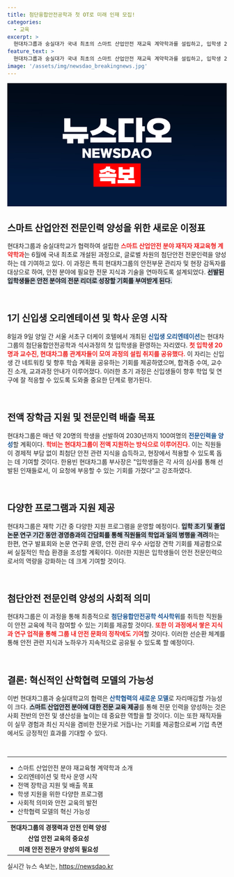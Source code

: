 ```yaml
---
title: 첨단융합안전공학과 첫 OT로 미래 인재 모집!
categories:
  - 교육
excerpt: >
  현대차그룹과 숭실대가 국내 최초의 스마트 산업안전 재교육 계약학과를 설립하고, 입학생 20명의 오리엔테이션을 완료했다. 이 과정은 2030년까지 100명의 첨단안전 전문인을 양성할 예정이다. 학비는 현대차그룹이 전액 지원하며, 졸업 후 안전교육 및 연구활동에도 참여할 계획이다.
feature_text: >
  현대차그룹과 숭실대가 국내 최초의 스마트 산업안전 재교육 계약학과를 설립하고, 입학생 20명의 오리엔테이션을 완료했다. 이 과정은 2030년까지 100명의 첨단안전 전문인을 양성할 예정이다. 학비는 현대차그룹이 전액 지원하며, 졸업 후 안전교육 및 연구활동에도 참여할 계획이다.
image: '/assets/img/newsdao_breakingnews.jpg'
---
```


<p><img src="/assets/img/newsdao_breakingnews.jpg" alt="ontimetimes 속보" /></p>

<h2 data-ke-size="size26">스마트 산업안전 전문인력 양성을 위한 새로운 이정표</h2>

<p data-ke-size="size16">현대차그룹과 숭실대학교가 협력하여 설립한 <b><span style="color: #ee2323;">스마트 산업안전 분야 재직자 재교육형 계약학과</span></b>는 6월에 국내 최초로 개설된 과정으로, 글로벌 차원의 첨단안전 전문인력을 양성하는 데 기여하고 있다. 이 과정은 특히 현대차그룹의 안전부문 관리자 및 현장 감독자를 대상으로 하여, 안전 분야에 필요한 전문 지식과 기술을 연마하도록 설계되었다. <b><span style="background-color: #21538527;">선발된 입학생들은 안전 분야의 전문 리더로 성장할 기회를 부여받게 된다.</span></b></p>

<p data-ke-size="size16">&nbsp;</p>

<h2 data-ke-size="size26">1기 신입생 오리엔테이션 및 학사 운영 시작</h2>

<p data-ke-size="size16">8일과 9일 양일 간 서울 서초구 더케이 호텔에서 개최된 <b><span style="color: #1a5490;">신입생 오리엔테이션</span></b>는 현대차그룹의 첨단융합안전공학과 석사과정의 첫 입학생을 환영하는 자리였다. <b><span style="color: #ee2323;">첫 입학생 20명과 교수진, 현대차그룹 관계자들이 모여 과정의 설립 취지를 공유했다.</span></b> 이 자리는 신입생 간 네트워킹 및 향후 학습 계획을 공유하는 기회를 제공하였으며, 합격증 수여, 교수진 소개, 교과과정 안내가 이루어졌다. 이러한 초기 과정은 신입생들이 향후 학업 및 연구에 잘 적응할 수 있도록 도와줄 중요한 단계로 평가된다.</p>

<p data-ke-size="size16">&nbsp;</p>

<h2 data-ke-size="size26">전액 장학금 지원 및 전문인력 배출 목표</h2>

<p data-ke-size="size16">현대차그룹은 매년 약 20명의 학생을 선발하여 2030년까지 100여명의 <b><span style="color: #1a5490;">전문인력을 양성</span></b>할 계획이다. <b><span style="color: #ee2323;">학비는 현대차그룹이 전액 지원하는 방식으로 이루어진다.</span></b> 이는 직원들이 경제적 부담 없이 최첨단 안전 관련 지식을 습득하고, 현장에서 적용할 수 있도록 돕는 데 기여할 것이다. 한용빈 현대차그룹 부사장은 "입학생들은 각 사의 심사를 통해 선발된 인재들로서, 이 요청에 부응할 수 있는 기회를 가졌다"고 강조하였다.</p>

<p data-ke-size="size16">&nbsp;</p>

<h2 data-ke-size="size26">다양한 프로그램과 지원 제공</h2>

<p data-ke-size="size16">현대차그룹은 재학 기간 중 다양한 지원 프로그램을 운영할 예정이다. <b><span style="background-color: #21538527;">입학 초기 및 졸업논문 연구 기간 동안 경영층과의 간담회를 통해 직원들의 학업과 일의 병행을 격려</span></b>하는 한편, 연구 발표회와 논문 연구회 운영, 안전 관리 우수 사업장 견학 기회를 제공함으로써 실질적인 학습 환경을 조성할 계획이다. 이러한 지원은 입학생들이 안전 전문인력으로서의 역량을 강화하는 데 크게 기여할 것이다.</p>

<p data-ke-size="size16">&nbsp;</p>

<h2 data-ke-size="size26">첨단안전 전문인력 양성의 사회적 의미</h2>

<p data-ke-size="size16">현대차그룹은 이 과정을 통해 최종적으로 <b><span style="color: #1a5490;">첨단융합안전공학 석사학위</span></b>를 취득한 직원들이 안전 교육에 적극 참여할 수 있는 기회를 제공할 것이다. <b><span style="color: #ee2323;">또한 이 과정에서 쌓은 지식과 연구 업적을 통해 그룹 내 안전 문화의 정착에도 기여</span></b>할 것이다. 이러한 선순환 체계를 통해 안전 관련 지식과 노하우가 지속적으로 공유될 수 있도록 할 예정이다.</p>

<p data-ke-size="size16">&nbsp;</p>

<h2 data-ke-size="size26">결론: 혁신적인 산학협력 모델의 가능성</h2>

<p data-ke-size="size16">이번 현대차그룹과 숭실대학교의 협력은 <b><span style="color: #1a5490;">산학협력의 새로운 모델</span></b>로 자리매김할 가능성이 크다. <b><span style="background-color: #21538527;">스마트 산업안전 분야에 대한 전문 교육 제공</span></b>를 통해 전문 인력을 양성하는 것은 사회 전반의 안전 및 생산성을 높이는 데 중요한 역할을 할 것이다. 이는 또한 재직자들이 실무 경험과 최신 지식을 겸비한 전문가로 거듭나는 기회를 제공함으로써 기업 측면에서도 긍정적인 효과를 기대할 수 있다.</p>

<p data-ke-size="size16">&nbsp;</p>

<hr />

<ul>
    <li>스마트 산업안전 분야 재교육형 계약학과 소개</li>
    <li>오리엔테이션 및 학사 운영 시작</li>
    <li>전액 장학금 지원 및 배출 목표</li>
    <li>학생 지원을 위한 다양한 프로그램</li>
    <li>사회적 의미와 안전 교육의 발전</li>
    <li>산학협력 모델의 혁신 가능성</li>
</ul>

<table style="width: 100%; border-collapse: collapse;">
    <tr>
        <td style="text-align: center; height: 17px;"><b>현대차그룹의 경쟁력과 안전 인력 양성</b></td>
    </tr>
    <tr>
        <td style="text-align: center; height: 17px;"><b>산업 안전 교육의 중요성</b></td>
    </tr>
    <tr>
        <td style="text-align: center; height: 17px;"><b>미래 안전 전문가 양성의 필요성</b></td>
    </tr>
</table>
실시간 뉴스 속보는, <a href="https://newsdao.kr" rel="dofollow">https://newsdao.kr</a>


